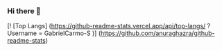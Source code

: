 ### Hi there 👋

[! [Top Langs] (https://github-readme-stats.vercel.app/api/top-langs/ ? Username = GabrielCarmo-S )] (https://github.com/anuraghazra/github-readme-stats)
